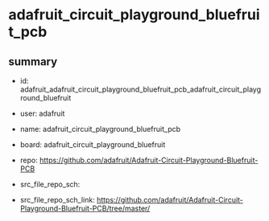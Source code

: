 # adafruit_circuit_playground_bluefruit_pcb
 
## summary 
* id: adafruit_adafruit_circuit_playground_bluefruit_pcb_adafruit_circuit_playground_bluefruit
* user: adafruit
* name: adafruit_circuit_playground_bluefruit_pcb
* board: adafruit_circuit_playground_bluefruit
* repo: https://github.com/adafruit/Adafruit-Circuit-Playground-Bluefruit-PCB



* src_file_repo_sch: 
* src_file_repo_sch_link: https://github.com/adafruit/Adafruit-Circuit-Playground-Bluefruit-PCB/tree/master/




